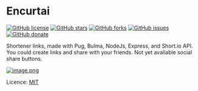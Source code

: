 # Encurtai

[![GitHub license](https://img.shields.io/github/license/studiourbanna/encurtai?style=for-the-badge)](https://github.com/studiourbanna/encurtai)
[![GitHub stars](https://img.shields.io/github/stars/studiourbanna/encurtai?style=for-the-badge)](https://github.com/studiourbanna/encurtai/stargazers)
[![GitHub forks](https://img.shields.io/github/forks/studiourbanna/encurtai?style=for-the-badge)](https://github.com/clcmo/encurtai/network)
[![GitHub issues](https://img.shields.io/github/issues/studiourbanna/encurtai?style=for-the-badge)](https://github.com/clcmo/encurtai/issues)
[![GitHub donate](https://img.shields.io/github/sponsors/clcmo?color=pink&style=for-the-badge)](https://github.com/sponsors/clcmo)

Shortener links, made with Pug, Bulma, NodeJs, Express, and Short.io API.
You could create links and share with your friends.
Not yet avaliable social share buttons.

[![image.png](https://pbs.twimg.com/media/Fxj3yRaXsAIGXlf?format=jpg&name=4096x4096)](https://encurtai.studiourbanna.com.br)

Licence: [MIT](LICENSE)
